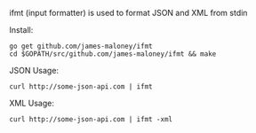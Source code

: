 ifmt (input formatter) is used to format JSON and XML from stdin

Install:

	go get github.com/james-maloney/ifmt
	cd $GOPATH/src/github.com/james-maloney/ifmt && make

JSON Usage:

	curl http://some-json-api.com | ifmt

XML Usage:

	curl http://some-json-api.com | ifmt -xml

